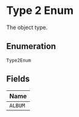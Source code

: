 
# Type 2 Enum

The object type.

## Enumeration

`Type2Enum`

## Fields

| Name |
|  --- |
| `ALBUM` |


